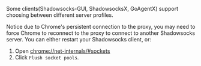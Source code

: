 Some clients(Shadowsocks-GUI, ShadowsocksX, GoAgentX) support choosing between different server profiles.

Notice due to Chrome's persistent connection to the proxy, you may need to force Chrome to reconnect to the proxy to connect to another Shadowsocks server. You can either restart your Shadowsocks client, or:

1. Open [chrome://net-internals/#sockets](chrome://net-internals/#sockets)
2. Click `Flush socket pools`.